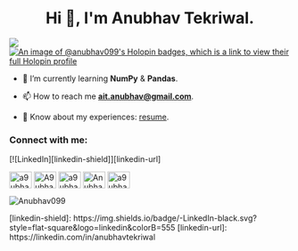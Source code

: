 <h1 align="center">Hi 👋, I'm Anubhav Tekriwal.</h1>

![](https://hit.yhype.me/github/profile?user_id=124192174)
[![An image of @anubhav099's Holopin badges, which is a link to view their full Holopin profile](https://holopin.me/anubhav099)](https://holopin.io/@anubhav099)
- 🌱 I’m currently learning **NumPy** & **Pandas**.

- 📫 How to reach me **ait.anubhav@gmail.com**.

- 📄 Know about my experiences: [resume](https://docs.google.com/document/d/1FLadGm455VwPwUXbwV02i34fUXvk74JxbVDcWyu3V_w/edit?usp=sharing).

<h3 align="left">Connect with me:</h3>
<p align="left">
[![LinkedIn][linkedin-shield]][linkedin-url]


<a href="https://www.codechef.com/users/a9ubhav" target="blank"><img align="center" src="https://www.google.com/url?sa=i&url=https%3A%2F%2Fwww.pinterest.com%2Fpin%2F554646510333611675%2F&psig=AOvVaw12RbBBl3feI3xxyPGziuMB&ust=1698130443515000&source=images&cd=vfe&opi=89978449&ved=0CBEQjRxqFwoTCPDxyYDLi4IDFQAAAAAdAAAAABAE" alt="a9ubhav" height="30" width="40" /></a>
<a href="https://www.hackerrank.com/profile/A9ubhav" target="blank"><img align="center" src="https://www.google.com/url?sa=i&url=https%3A%2F%2Fen.m.wikipedia.org%2Fwiki%2FFile%3AHackerRank_Icon-1000px.png&psig=AOvVaw0na0yy6i_nFCaKyfk8Qmr4&ust=1698130542696000&source=images&cd=vfe&opi=89978449&ved=0CBEQjRxqFwoTCMDH9q_Li4IDFQAAAAAdAAAAABAE" alt="A9ubhav" height="30" width="40" /></a>
<a href="https://codeforces.com/profile/a9ubhav" target="blank"><img align="center" src="https://www.google.com/url?sa=i&url=https%3A%2F%2Fart.npanuhin.me%2FSVG%2FCodeforces%2F&psig=AOvVaw1mDIT_blrGKsVd4bUo2vi7&ust=1698130649494000&source=images&cd=vfe&opi=89978449&ved=0CBEQjRxqFwoTCIDi5uLLi4IDFQAAAAAdAAAAABAE" alt="a9ubhav" height="30" width="40" /></a>
<a href="https://leetcode.com/Anubhav099" target="blank"><img align="center" src="https://www.google.com/url?sa=i&url=https%3A%2F%2Fleetcode.com%2F&psig=AOvVaw1kgjX0rlRh2lsItBJ2RleU&ust=1698130715520000&source=images&cd=vfe&opi=89978449&ved=0CBEQjRxqFwoTCOCSloLMi4IDFQAAAAAdAAAAABAE" alt="Anubhav099" height="30" width="40" /></a>
<a href="https://auth.geeksforgeeks.org/user/a9ubhav" target="blank"><img align="center" src="https://www.google.com/url?sa=i&url=https%3A%2F%2Fwww.geeksforgeeks.org%2Fcreate-geeksforgeeks-logo-using-html-and-css%2F&psig=AOvVaw2NZWrkb-Udqb70wkEs8lx_&ust=1698130792561000&source=images&cd=vfe&opi=89978449&ved=0CBEQjRxqFwoTCLDziafMi4IDFQAAAAAdAAAAABAE" alt="a9ubhav" height="30" width="40" /></a>
</p>

<p><img align="center" src="https://github-readme-stats.vercel.app/api/top-langs?username=Anubhav099&show_icons=true&locale=en&layout=compact" alt="Anubhav099" /></p>
<!-- LinkedIn -->
[linkedin-shield]: https://img.shields.io/badge/-LinkedIn-black.svg?style=flat-square&logo=linkedin&colorB=555
[linkedin-url]: https://linkedin.com/in/anubhavtekriwal
